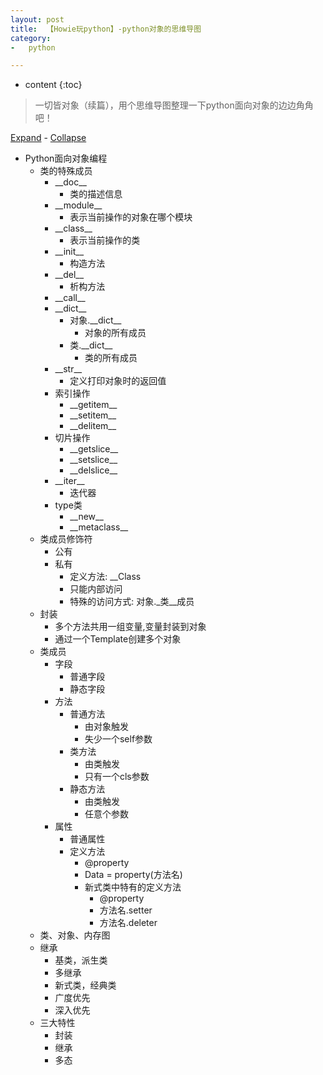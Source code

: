 ```yaml
---
layout: post
title:  【Howie玩python】-python对象的思维导图
category:
-   python

---
```


* content
{:toc}

<script type="text/javascript" src="{{"/static/marktree.js" | prepend:site.baseurl}}"></script>
<link rel="stylesheet" href="/static/treestyles.css" type="text/css" />

> 一切皆对象（续篇），用个思维导图整理一下python面向对象的边边角角吧！

<div class="basetop"><a onclick="expandAll(document.getElementById('base'))" href="#">Expand</a> -
<a onclick="collapseAll(document.getElementById('base'))" href="#">Collapse</a></div><div class="basetext" id="base"><ul>
    <li class="col" id="FMID_842188119FM"><div class="nodecontent">Python面向对象编程</div>
        <ul class="subexp">
    <li class="col"><div class="nodecontent">类的特殊成员</div>
        <ul class="subexp">
    <li class="col"><div class="nodecontent">__doc__</div>
        <ul class="subexp">
    <li class="basic"><div class="nodecontent">类的描述信息</div></li></ul></li>
    <li class="col"><div class="nodecontent">__module__</div>
        <ul class="subexp">
    <li class="basic"><div class="nodecontent">表示当前操作的对象在哪个模块</div></li></ul></li>
    <li class="col"><div class="nodecontent">__class__</div>
        <ul class="subexp">
    <li class="basic"><div class="nodecontent">表示当前操作的类</div></li></ul></li>
    <li class="col"><div class="nodecontent">__init__</div>
        <ul class="subexp">
    <li class="basic"><div class="nodecontent">构造方法</div></li></ul></li>
    <li class="col"><div class="nodecontent">__del__</div>
        <ul class="subexp">
    <li class="basic"><div class="nodecontent">析构方法</div></li></ul></li>
    <li class="basic"><div class="nodecontent">__call__</div></li>
    <li class="col"><div class="nodecontent">__dict__</div>
        <ul class="subexp">
    <li class="col"><div class="nodecontent">对象.__dict__</div>
        <ul class="subexp">
    <li class="basic"><div class="nodecontent">对象的所有成员</div></li></ul></li>
    <li class="col"><div class="nodecontent">类.__dict__</div>
        <ul class="subexp">
    <li class="basic"><div class="nodecontent">类的所有成员</div></li></ul></li></ul></li>
    <li class="col"><div class="nodecontent">__str__</div>
        <ul class="subexp">
    <li class="basic"><div class="nodecontent">定义打印对象时的返回值</div></li></ul></li>
    <li class="col"><div class="nodecontent">索引操作</div>
        <ul class="subexp">
    <li class="basic"><div class="nodecontent">__getitem__</div></li>
    <li class="basic"><div class="nodecontent">__setitem__</div></li>
    <li class="basic"><div class="nodecontent">__delitem__</div></li></ul></li>
    <li class="col"><div class="nodecontent">切片操作</div>
        <ul class="subexp">
    <li class="basic"><div class="nodecontent">__getslice__</div></li>
    <li class="basic"><div class="nodecontent">__setslice__</div></li>
    <li class="basic"><div class="nodecontent">__delslice__</div></li></ul></li>
    <li class="col"><div class="nodecontent">__iter__</div>
        <ul class="subexp">
    <li class="basic"><div class="nodecontent">迭代器</div></li></ul></li>
    <li class="col"><div class="nodecontent">type类</div>
        <ul class="subexp">
    <li class="basic" id="FMID_4ecc64b6043c65f0307bcd909888f1d9FM"><div class="nodecontent">__new__</div></li>
    <li class="basic"><div class="nodecontent">__metaclass__</div></li></ul></li></ul></li>
    <li class="col"><div class="nodecontent">类成员修饰符</div>
        <ul class="subexp">
    <li class="basic"><div class="nodecontent">公有</div></li>
    <li class="col"><div class="nodecontent">私有</div>
        <ul class="subexp">
    <li class="basic"><div class="nodecontent">定义方法:  __Class</div></li>
    <li class="basic"><div class="nodecontent">只能内部访问</div></li>
    <li class="basic"><div class="nodecontent">特殊的访问方式: 对象._类__成员</div></li></ul></li></ul></li>
    <li class="col"><div class="nodecontent">封装</div>
        <ul class="subexp">
    <li class="basic"><div class="nodecontent">多个方法共用一组变量,变量封装到对象</div></li>
    <li class="basic"><div class="nodecontent">通过一个Template创建多个对象</div></li></ul></li>
    <li class="col"><div class="nodecontent">类成员</div>
        <ul class="subexp">
    <li class="col"><div class="nodecontent">字段</div>
        <ul class="subexp">
    <li class="basic"><div class="nodecontent">普通字段</div></li>
    <li class="basic"><div class="nodecontent">静态字段</div></li></ul></li>
    <li class="col"><div class="nodecontent">方法</div>
        <ul class="subexp">
    <li class="col"><div class="nodecontent">普通方法</div>
        <ul class="subexp">
    <li class="basic"><div class="nodecontent">由对象触发</div></li>
    <li class="basic"><div class="nodecontent">失少一个self参数</div></li></ul></li>
    <li class="col"><div class="nodecontent">类方法</div>
        <ul class="subexp">
    <li class="basic"><div class="nodecontent">由类触发</div></li>
    <li class="basic"><div class="nodecontent">只有一个cls参数</div></li></ul></li>
    <li class="col"><div class="nodecontent">静态方法</div>
        <ul class="subexp">
    <li class="basic"><div class="nodecontent">由类触发</div></li>
    <li class="basic"><div class="nodecontent">任意个参数</div></li></ul></li></ul></li>
    <li class="col"><div class="nodecontent">属性</div>
        <ul class="subexp">
    <li class="basic"><div class="nodecontent">普通属性</div></li>
    <li class="col"><div class="nodecontent">定义方法</div>
        <ul class="subexp">
    <li class="basic"><div class="nodecontent">@property</div></li>
    <li class="basic"><div class="nodecontent">Data = property(方法名)</div></li>
    <li class="col"><div class="nodecontent">新式类中特有的定义方法</div>
        <ul class="subexp">
    <li class="basic"><div class="nodecontent">@property</div></li>
    <li class="basic"><div class="nodecontent">方法名.setter</div></li>
    <li class="basic"><div class="nodecontent">方法名.deleter</div></li></ul></li></ul></li></ul></li></ul></li>
    <li class="basic"><div class="nodecontent">类、对象、内存图</div></li>
    <li class="col"><div class="nodecontent">继承</div>
        <ul class="subexp">
    <li class="basic"><div class="nodecontent">基类，派生类</div></li>
    <li class="basic"><div class="nodecontent">多继承</div></li>
    <li class="basic"><div class="nodecontent">新式类，经典类</div></li>
    <li class="basic"><div class="nodecontent">广度优先</div></li>
    <li class="basic"><div class="nodecontent">深入优先</div></li></ul></li>
    <li class="col"><div class="nodecontent">三大特性</div>
        <ul class="subexp">
    <li class="basic"><div class="nodecontent">封装</div></li>
    <li class="basic"><div class="nodecontent">继承</div></li>
    <li class="basic" id="FMID_77b65ff3c0f934a08bb21dbe97fd8b3dFM"><div class="nodecontent">多态</div></li></ul></li></ul></li></ul></div>
